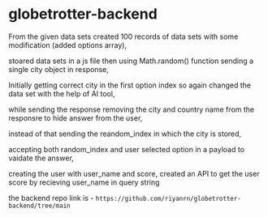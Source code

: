 # globetrotter-backend

From the given data sets created 100 records of data sets with some modification (added options array),

stoared data sets in a js file then using Math.random() function sending a single city object in response,

Initially getting correct city in the first option index so again changed the data set with the help of AI tool,

while sending the response removing the city and country name from the responsre to hide answer from the user,

instead of that sending the reandom_index in which the city is stored,

accepting both random_index and user selected option in a payload to vaidate the answer,

creating the user with user_name and score, created an API to get the user score by recieving user_name in query string 

the backend repo link is - `https://github.com/riyanrn/globetrotter-backend/tree/main`